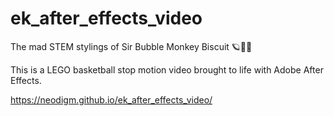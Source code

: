 # ek_after_effects_video
The mad STEM stylings of Sir Bubble Monkey Biscuit 🪐🔨🌴

This is a LEGO basketball stop motion video brought to life with Adobe After Effects.

https://neodigm.github.io/ek_after_effects_video/
